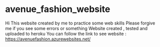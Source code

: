 # avenue_fashion_website
Hi 
This website created by me to practice some web skills 
Please forgive me if you see some errors or something 
Website created , tested and uploaded to heroku 
You can follow the link to see website : https://avenuefashion.azurewebsites.net/
